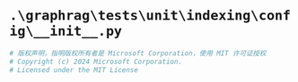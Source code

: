 # `.\graphrag\tests\unit\indexing\config\__init__.py`

```py
# 版权声明，指明版权所有者是 Microsoft Corporation，使用 MIT 许可证授权
# Copyright (c) 2024 Microsoft Corporation.
# Licensed under the MIT License
```